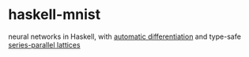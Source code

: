 # haskell-mnist
neural networks in Haskell, with [automatic differentiation](https://hackage.haskell.org/package/ad) and type-safe [series-parallel lattices](https://en.wikipedia.org/wiki/Series-parallel_partial_order)
